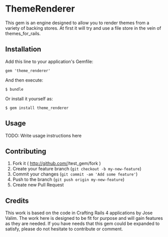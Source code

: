 # ThemeRenderer

This gem is an engine designed to allow you to render themes from a variety of
backing stores. At first it will try and use a file store in the vein of
themes_for_rails.

## Installation

Add this line to your application's Gemfile:

    gem 'theme_renderer'

And then execute:

    $ bundle

Or install it yourself as:

    $ gem install theme_renderer

## Usage

TODO: Write usage instructions here

## Contributing

1. Fork it ( http://github.com/<my-github-username>/test_gem/fork )
2. Create your feature branch (`git checkout -b my-new-feature`)
3. Commit your changes (`git commit -am 'Add some feature'`)
4. Push to the branch (`git push origin my-new-feature`)
5. Create new Pull Request

## Credits

This work is based on the code in Crafting Rails 4 applications by Jose Valim.
The work here is designed to be fit for purpose and will gain features as they
are needed. If you have needs that this gem could be expanded to satisfy, please
do not hesitate to contribute or comment.
